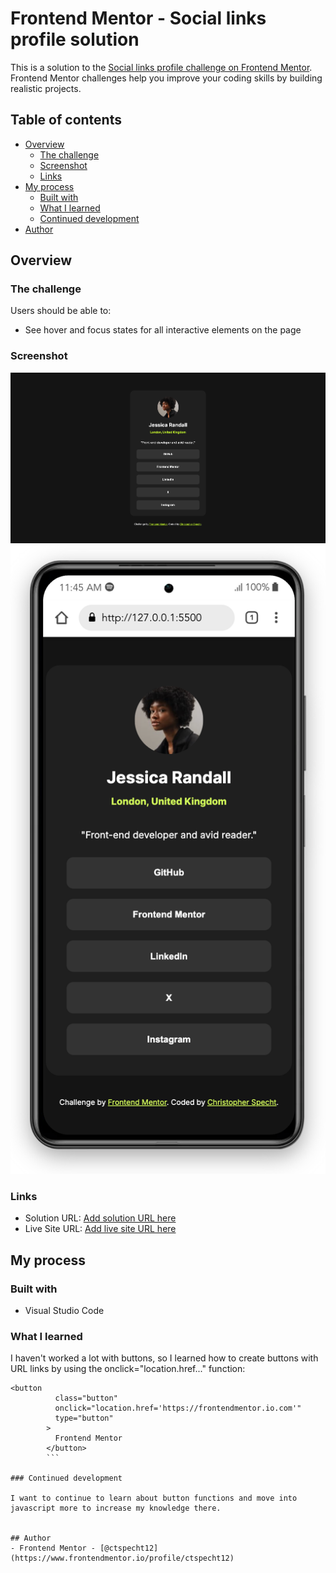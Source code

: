 # Frontend Mentor - Social links profile solution

This is a solution to the [Social links profile challenge on Frontend Mentor](https://www.frontendmentor.io/challenges/social-links-profile-UG32l9m6dQ). Frontend Mentor challenges help you improve your coding skills by building realistic projects.

## Table of contents

- [Overview](#overview)
  - [The challenge](#the-challenge)
  - [Screenshot](#screenshot)
  - [Links](#links)
- [My process](#my-process)
  - [Built with](#built-with)
  - [What I learned](#what-i-learned)
  - [Continued development](#continued-development)
- [Author](#author)

## Overview

### The challenge

Users should be able to:

- See hover and focus states for all interactive elements on the page

### Screenshot

![](social-media-links-desktop.png)
![](social-media-links-mobile.png)

### Links

- Solution URL: [Add solution URL here](https://github.com/ctspecht12/FM-social-links-profile)
- Live Site URL: [Add live site URL here](https://your-live-site-url.com)

## My process

### Built with

- Visual Studio Code

### What I learned

I haven't worked a lot with buttons, so I learned how to create buttons with URL links
by using the onclick="location.href..." function:

````
<button
          class="button"
          onclick="location.href='https://frontendmentor.io.com'"
          type="button"
        >
          Frontend Mentor
        </button>
        ```

### Continued development

I want to continue to learn about button functions and move into javascript more to increase my knowledge there.


## Author
- Frontend Mentor - [@ctspecht12](https://www.frontendmentor.io/profile/ctspecht12)

````
